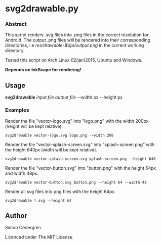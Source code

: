 # svg2drawable.py

### Abstract

This script renders .svg files into .png files in the correct resolution for Android.
The output .png files will be rendered into their corresponding directories, i.e
*res/drawable-**X**dpi/output.png* in the current working directory.

Tested this script on Arch Linux 02/jan/2015, Ubuntu and Windows. 

**Depends on InkScape for rendering!**

## Usage

**svg2drawable** *input file* *output file* --width px --height px

### Examples

Render the file "vector-logo.svg" into "logo.png" with the width 200px (height will be kept relative).
```
svg2drawable vector-logo.svg logo.png --width 200 
```
Render the file "vector-splash-screen.svg" into "splash-screen.png" with the height 640px (width will be kept relative).
```
svg2drawable vector-splash-screen.svg splash-screen.png --height 640 
```
Render the file "vector-button.svg" into "button.png" with the height 64px and width 48px.
```
svg2drawable vector-button.svg button.png --height 64 --width 48
```
Render all svg files into png files with the height 64px.
```
svg2drawable *.svg --height 64
```

## Author

Simon Cedergren <dev at onyktert.nu>

Licenced under The MIT License.
